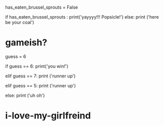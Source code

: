 has_eaten_brussel_sprouts = False
 
if has_eaten_brussel_sprouts :
    print('yayyyy!!! Popsicle!')
else:
    print ('here be your coal')




    
    

# gameish?
guess = 6

if guess == 6:
    print('you win!')
    
elif guess == 7:
    print ('runner up')

elif guess == 5:
    print ('runner up')
    
else:
    print ('uh oh')
    
# i-love-my-girlfreind
